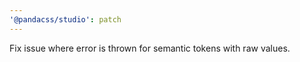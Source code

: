 ```yaml
---
'@pandacss/studio': patch
---
```


Fix issue where error is thrown for semantic tokens with raw values.
